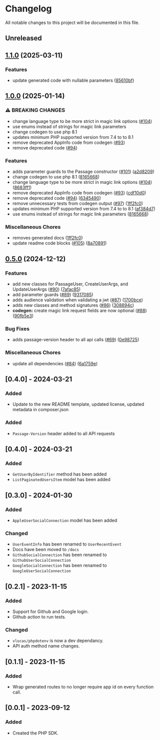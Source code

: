# Changelog

All notable changes to this project will be documented in this file.

## Unreleased

## [1.1.0](https://github.com/passageidentity/passage-php/compare/v1.0.0...v1.1.0) (2025-03-11)


### Features

* update generated code with nullable parameters ([85610bf](https://github.com/passageidentity/passage-php/commit/85610bf5d4557e7c42e697602592d9077d8f9151))

## [1.0.0](https://github.com/passageidentity/passage-php/compare/v0.5.0...v1.0.0) (2025-01-14)


### ⚠ BREAKING CHANGES

* change language type to be more strict in magic link options ([#104](https://github.com/passageidentity/passage-php/issues/104))
* use enums instead of strings for magic link parameters
* change codegen to use php 8.1
* updates minimum PHP supported version from 7.4 to to 8.1
* remove deprecated AppInfo code from codegen ([#93](https://github.com/passageidentity/passage-php/issues/93))
* remove deprecated code ([#94](https://github.com/passageidentity/passage-php/issues/94))

### Features

* adds parameter guards to the Passage constructor ([#101](https://github.com/passageidentity/passage-php/issues/101)) ([a2d8209](https://github.com/passageidentity/passage-php/commit/a2d8209f148f5594bb880f88fcbb48e7f7cc5e15))
* change codegen to use php 8.1 ([8165668](https://github.com/passageidentity/passage-php/commit/81656680345a689f7f5f73f6245b0102b4b97a40))
* change language type to be more strict in magic link options ([#104](https://github.com/passageidentity/passage-php/issues/104)) ([8683ff1](https://github.com/passageidentity/passage-php/commit/8683ff196720c250bd4539e1526e1b2674c49915))
* remove deprecated AppInfo code from codegen ([#93](https://github.com/passageidentity/passage-php/issues/93)) ([cdf10d0](https://github.com/passageidentity/passage-php/commit/cdf10d05b00932faf7964fa94e1c21206976a5eb))
* remove deprecated code ([#94](https://github.com/passageidentity/passage-php/issues/94)) ([6345490](https://github.com/passageidentity/passage-php/commit/63454900cfb3cc053545677bcc19502ff346372a))
* remove unnecessary tests from codegen output ([#97](https://github.com/passageidentity/passage-php/issues/97)) ([1ff2fc0](https://github.com/passageidentity/passage-php/commit/1ff2fc0b2220df2638eb3ca210105724cf6519f4))
* updates minimum PHP supported version from 7.4 to to 8.1 ([af384d7](https://github.com/passageidentity/passage-php/commit/af384d7ffa768543e1d06db45ba6eb77f7093e7e))
* use enums instead of strings for magic link parameters ([8165668](https://github.com/passageidentity/passage-php/commit/81656680345a689f7f5f73f6245b0102b4b97a40))


### Miscellaneous Chores

* removes generated docs ([1ff2fc0](https://github.com/passageidentity/passage-php/commit/1ff2fc0b2220df2638eb3ca210105724cf6519f4))
* update readme code blocks ([#105](https://github.com/passageidentity/passage-php/issues/105)) ([8a70891](https://github.com/passageidentity/passage-php/commit/8a7089197cd72125d5e0566c2dce60ea46ff2c6b))

## [0.5.0](https://github.com/passageidentity/passage-php/compare/v0.4.0...v0.5.0) (2024-12-12)


### Features

* add new classes for PassageUser, CreateUserArgs, and UpdateUserArgs ([#90](https://github.com/passageidentity/passage-php/issues/90)) ([7afac85](https://github.com/passageidentity/passage-php/commit/7afac8582143b00228224045ebd49b437b29366b))
* add parameter guards ([#89](https://github.com/passageidentity/passage-php/issues/89)) ([9317085](https://github.com/passageidentity/passage-php/commit/9317085318c51c0c4369da52378ee1db39395fd3))
* adds audience validation when validating a jwt ([#87](https://github.com/passageidentity/passage-php/issues/87)) ([1700bce](https://github.com/passageidentity/passage-php/commit/1700bce2cf5de8c16f992b098e180715cd3f67c9))
* adds new classes and method signatures ([#86](https://github.com/passageidentity/passage-php/issues/86)) ([308894c](https://github.com/passageidentity/passage-php/commit/308894cd8966f4e40e533ad964e4cfaea3dbb5c3))
* **codegen:** create magic link request fields are now optional ([#88](https://github.com/passageidentity/passage-php/issues/88)) ([90fb5e3](https://github.com/passageidentity/passage-php/commit/90fb5e364bd176147b5fe814cb30fb386363e0a9))


### Bug Fixes

* adds passage-version header to all api calls ([#69](https://github.com/passageidentity/passage-php/issues/69)) ([0e98725](https://github.com/passageidentity/passage-php/commit/0e987251f989907750d6ead7608d302fd5e38ee7))


### Miscellaneous Chores

* update all dependencies ([#84](https://github.com/passageidentity/passage-php/issues/84)) ([6a1759e](https://github.com/passageidentity/passage-php/commit/6a1759e5fde9ad8c8d1c32e5b908d05e5fd24a1f))

## [0.4.0] - 2024-03-21

### Added

- Update to the new README template, updated license, updated metadata in composer.json

### Added

- `Passage-Version` header added to all API requests

## [0.4.0] - 2024-03-21

### Added

- `GetUserByIdentifier` method has been added
- `ListPaginatedUsersItem` model has been added

## [0.3.0] - 2024-01-30

### Added

- `AppleUserSocialConnection` model has been added

### Changed

- `UserEventInfo` has been renamed to `UserRecentEvent`
- Docs have been moved to `/docs`
- `GithubSocialConnection` has been renamed to `GithubUserSocialConnection`
- `GoogleSocialConnection` has been renamed to `GoogleUserSocialConnection`

## [0.2.1] - 2023-11-15

### Added

- Support for Github and Google login.
- Github action to run tests.

### Changed

- `vlucas/phpdotenv` is now a dev dependancy.
- API auth method name changes. 

## [0.1.1] - 2023-11-15

### Added

- Wrap generated routes to no longer require app id on every function call.


## [0.0.1] - 2023-09-12

### Added

- Created the PHP SDK.
